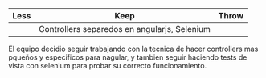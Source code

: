 | Less | Keep | Throw |
| ---- | ---- | ---- |
| | Controllers separedos en angularjs, Selenium | |

El equipo decidio seguir trabajando con la tecnica de hacer controllers mas pqueños y especificos para nagular, y tambien seguir haciendo tests de vista con selenium 
para probar su correcto funcionamiento.

